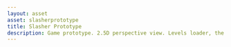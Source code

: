 ```yaml
---
layout: asset
asset: slasherprototype
title: Slasher Prototype
description: Game prototype. 2.5D perspective view. Levels loader, the hero controller, monsters and basic AI logic.
---
```


